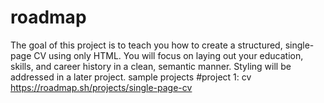 # roadmap

The goal of this project is to teach you how to create a structured, single-page CV using only HTML. You will focus on laying out your education, skills, and career history in a clean, semantic manner. Styling will be addressed in a later project.
sample projects
#project 1: cv https://roadmap.sh/projects/single-page-cv 
